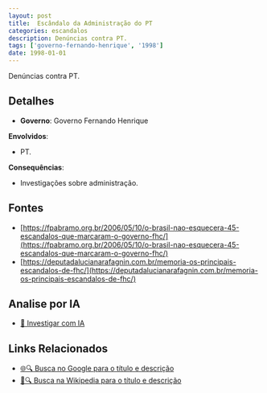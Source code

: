 ```yaml
---
layout: post
title:  Escândalo da Administração do PT
categories: escandalos
description: Denúncias contra PT.
tags: ['governo-fernando-henrique', '1998']
date: 1998-01-01
---
```


Denúncias contra PT.

## Detalhes
- **Governo**: Governo Fernando Henrique

**Envolvidos**:
- PT.


**Consequências**:
- Investigações sobre administração.


## Fontes
- [https://fpabramo.org.br/2006/05/10/o-brasil-nao-esquecera-45-escandalos-que-marcaram-o-governo-fhc/](https://fpabramo.org.br/2006/05/10/o-brasil-nao-esquecera-45-escandalos-que-marcaram-o-governo-fhc/)
- [https://deputadalucianarafagnin.com.br/memoria-os-principais-escandalos-de-fhc/](https://deputadalucianarafagnin.com.br/memoria-os-principais-escandalos-de-fhc/)


## Analise por IA
- [🤖 Investigar com IA](https://www.perplexity.ai/search?q=Esc%C3%A2ndalo%20da%20Administra%C3%A7%C3%A3o%20do%20PT%20Den%C3%BAncias%20contra%20PT.%20Governo%20Fernando%20Henrique)

## Links Relacionados
- [🌐🔍 Busca no Google para o título e descrição](https://www.google.com/search?q=Esc%C3%A2ndalo%20da%20Administra%C3%A7%C3%A3o%20do%20PT%20Den%C3%BAncias%20contra%20PT.%20Governo%20Fernando%20Henrique)
- [📖🔍 Busca na Wikipedia para o título e descrição](https://pt.wikipedia.org/w/index.php?search=Esc%C3%A2ndalo%20da%20Administra%C3%A7%C3%A3o%20do%20PT%20Den%C3%BAncias%20contra%20PT.%20Governo%20Fernando%20Henrique)

